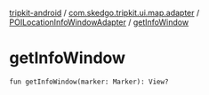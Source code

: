 [tripkit-android](../../index.md) / [com.skedgo.tripkit.ui.map.adapter](../index.md) / [POILocationInfoWindowAdapter](index.md) / [getInfoWindow](./get-info-window.md)

# getInfoWindow

`fun getInfoWindow(marker: Marker): View?`